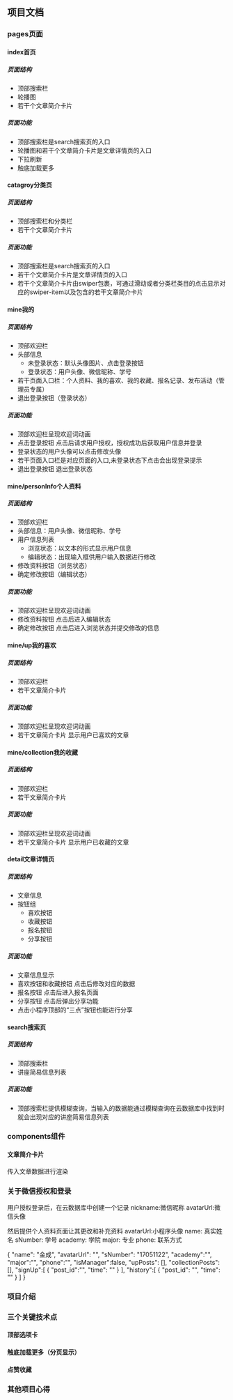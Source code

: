 



## 项目文档
### pages页面
#### index首页
##### 页面结构
- 顶部搜索栏
- 轮播图
- 若干个文章简介卡片
##### 页面功能
- 顶部搜索栏是search搜索页的入口
- 轮播图和若干个文章简介卡片是文章详情页的入口
- 下拉刷新
- 触底加载更多

#### catagroy分类页
##### 页面结构
- 顶部搜索栏和分类栏
- 若干个文章简介卡片
##### 页面功能
- 顶部搜索栏是search搜索页的入口
- 若干个文章简介卡片是文章详情页的入口
- 若干个文章简介卡片由swiper包裹，可通过滑动或者分类栏类目的点击显示对应的swiper-item以及包含的若干文章简介卡片

#### mine我的
##### 页面结构
- 顶部欢迎栏
- 头部信息
    + 未登录状态：默认头像图片、点击登录按钮
    + 登录状态：用户头像、微信昵称、学号
- 若干页面入口栏：个人资料、我的喜欢、我的收藏、报名记录、发布活动（管理员专属）
- 退出登录按钮（登录状态）
##### 页面功能
- 顶部欢迎栏呈现欢迎词动画
- 点击登录按钮 点击后请求用户授权，授权成功后获取用户信息并登录
- 登录状态的用户头像可以点击修改头像
- 若干页面入口栏是对应页面的入口,未登录状态下点击会出现登录提示
- 退出登录按钮 退出登录状态

#### mine/personInfo个人资料
##### 页面结构
- 顶部欢迎栏
- 头部信息：用户头像、微信昵称、学号
- 用户信息列表
    + 浏览状态：以文本的形式显示用户信息
    + 编辑状态：出现输入框供用户输入数据进行修改
- 修改资料按钮（浏览状态）
- 确定修改按钮（编辑状态）
##### 页面功能
- 顶部欢迎栏呈现欢迎词动画
- 修改资料按钮 点击后进入编辑状态
- 确定修改按钮 点击后进入浏览状态并提交修改的信息

#### mine/up我的喜欢
##### 页面结构
- 顶部欢迎栏
- 若干文章简介卡片
##### 页面功能
- 顶部欢迎栏呈现欢迎词动画
- 若干文章简介卡片 显示用户已喜欢的文章

#### mine/collection我的收藏
##### 页面结构
- 顶部欢迎栏
- 若干文章简介卡片
##### 页面功能
- 顶部欢迎栏呈现欢迎词动画
- 若干文章简介卡片 显示用户已收藏的文章

#### detail文章详情页
##### 页面结构
- 文章信息
- 按钮组
    + 喜欢按钮
    + 收藏按钮
    + 报名按钮
    + 分享按钮
##### 页面功能
- 文章信息显示
- 喜欢按钮和收藏按钮 点击后修改对应的数据
- 报名按钮 点击后进入报名页面
- 分享按钮 点击后弹出分享功能
- 点击小程序顶部的“三点”按钮也能进行分享


#### search搜索页
##### 页面结构
- 顶部搜索栏 
- 讲座简易信息列表
##### 页面功能
- 顶部搜索栏提供模糊查询，当输入的数据能通过模糊查询在云数据库中找到时就会出现对应的讲座简易信息列表


### components组件
#### 文章简介卡片
传入文章数据进行渲染


### 关于微信授权和登录
用户授权登录后，在云数据库中创建一个记录
nickname:微信昵称
avatarUrl:微信头像

然后提供个人资料页面让其更改和补充资料
avatarUrl:小程序头像
name: 真实姓名
sNumber: 学号
academy: 学院
major: 专业
phone: 联系方式

{
    "name": "金成",
    "avatarUrl": "",
    "sNumber": "17051122",
    "academy":"",
    "major":"",
    "phone":"",
    "isManager":false,
    "upPosts": [],
    "collectionPosts": [],
    "signUp":[
        {
            "post_id":"",
            "time": ""
        }
    ],
    "history":[
        {
            "post_id": "",
            "time": ""
        }
    ]
}

### 项目介绍


### 三个关键技术点
#### 顶部选项卡
#### 触底加载更多（分页显示）
#### 点赞收藏


### 其他项目心得